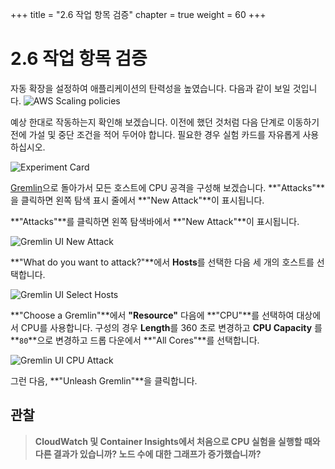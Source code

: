 +++
title = "2.6 작업 항목 검증"
chapter = true
weight = 60
+++

# 2.6 작업 항목 검증
자동 확장을 설정하여 애플리케이션의 탄력성을 높였습니다. 다음과 같이 보일 것입니다.
![AWS Scaling policies](/images/aws_scaling_policies.png)


예상 한대로 작동하는지 확인해 보겠습니다. 이전에 했던 것처럼 다음 단계로 이동하기 전에 가설 및 중단 조건을 적어 두어야 합니다. 필요한 경우 실험 카드를 자유롭게 사용하십시오.

![Experiment Card](/images/Experiment_Card.jpg)

[Gremlin](app.gremlin.com)으로 돌아가서 모든 호스트에 CPU 공격을 구성해 보겠습니다. **"Attacks"**을 클릭하면 왼쪽 탐색 표시 줄에서 **"New Attack"**이 표시됩니다.

**"Attacks"**를 클릭하면 왼쪽 탐색바에서 **"New Attack"**이 표시됩니다.

![Gremlin UI New Attack](/images/gremlin/gremlin_ui_create_new_attack.png)

**"What do you want to attack?"**에서 **Hosts**를 선택한 다음 세 개의 호스트를 선택합니다.

![Gremlin UI Select Hosts](/images/gremlin/gremlin_ui_select_hosts.png)

**"Choose a Gremlin"**에서 **"Resource"** 다음에 **"CPU"**를 선택하여 대상에서 CPU를 사용합니다. 구성의 경우 **Length**를 360 초로 변경하고 **CPU Capacity** 를 **`80`**으로 변경하고 드롭 다운에서 **"All Cores"**를 선택합니다.


![Gremlin UI CPU Attack](/images/gremlin/gremlin_ui_cpu_attack.png)

그런 다음, **"Unleash Gremlin"**을 클릭합니다.

## 관찰

> **CloudWatch 및 Container Insights에서 처음으로 CPU 실험을 실행할 때와 다른 결과가 있습니까? 노드 수에 대한 그래프가 증가했습니까?**